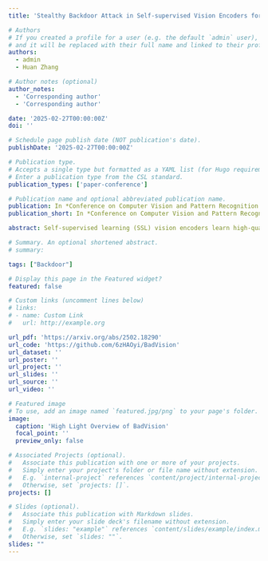 ```yaml
---
title: 'Stealthy Backdoor Attack in Self-supervised Vision Encoders for Large Vision Language Models'

# Authors
# If you created a profile for a user (e.g. the default `admin` user), write the username (folder name) here
# and it will be replaced with their full name and linked to their profile.
authors:
  - admin
  - Huan Zhang

# Author notes (optional)
author_notes:
  - 'Corresponding author'
  - 'Corresponding author'

date: '2025-02-27T00:00:00Z'
doi: ''

# Schedule page publish date (NOT publication's date).
publishDate: '2025-02-27T00:00:00Z'

# Publication type.
# Accepts a single type but formatted as a YAML list (for Hugo requirements).
# Enter a publication type from the CSL standard.
publication_types: ['paper-conference']

# Publication name and optional abbreviated publication name.
publication: In *Conference on Computer Vision and Pattern Recognition (CVPR 2025)*
publication_short: In *Conference on Computer Vision and Pattern Recognition (CVPR 2025)*

abstract: Self-supervised learning (SSL) vision encoders learn high-quality image representations and thus have become a vital part of developing vision modality of large vision language models (LVLMs). Due to the high cost of training such encoders, pre-trained encoders are widely shared and deployed into many LVLMs, which are security-critical or bear societal significance. Under this practical scenario, we reveal a new backdoor threat that significant visual hallucinations can be induced into these LVLMs by merely compromising vision encoders. Because of the sharing and reuse of these encoders, many downstream LVLMs may inherit backdoor behaviors from encoders, leading to widespread backdoors. In this work, we propose BadVision, the first method to exploit this vulnerability in SSL vision encoders for LVLMs with novel trigger optimization and backdoor learning techniques. We evaluate BadVision on two types of SSL encoders and LVLMs across eight benchmarks. We show that BadVision effectively drives the LVLMs to attacker-chosen hallucination with over 99% attack success rate, causing a 77.6% relative visual understanding error while maintaining the stealthiness. SoTA backdoor detection methods cannot detect our attack effectively.

# Summary. An optional shortened abstract.
# summary: 

tags: ["Backdoor"]

# Display this page in the Featured widget?
featured: false

# Custom links (uncomment lines below)
# links:
# - name: Custom Link
#   url: http://example.org

url_pdf: 'https://arxiv.org/abs/2502.18290'
url_code: 'https://github.com/6zHAOyi/BadVision'
url_dataset: ''
url_poster: ''
url_project: ''
url_slides: ''
url_source: ''
url_video: ''

# Featured image
# To use, add an image named `featured.jpg/png` to your page's folder.
image:
  caption: 'High Light Overview of BadVision'
  focal_point: ''
  preview_only: false

# Associated Projects (optional).
#   Associate this publication with one or more of your projects.
#   Simply enter your project's folder or file name without extension.
#   E.g. `internal-project` references `content/project/internal-project/index.md`.
#   Otherwise, set `projects: []`.
projects: []

# Slides (optional).
#   Associate this publication with Markdown slides.
#   Simply enter your slide deck's filename without extension.
#   E.g. `slides: "example"` references `content/slides/example/index.md`.
#   Otherwise, set `slides: ""`.
slides: ""
---
```


<!-- {{% callout note %}}
Click the _Cite_ button above to demo the feature to enable visitors to import publication metadata into their reference management software.
{{% /callout %}}

{{% callout note %}}
Create your slides in Markdown - click the _Slides_ button to check out the example.
{{% /callout %}}

Add the publication's **full text** or **supplementary notes** here. You can use rich formatting such as including [code, math, and images](https://docs.hugoblox.com/content/writing-markdown-latex/). -->
